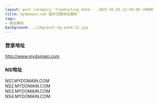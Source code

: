 ```yaml
---
layout: post category: freehosting date:   2022-01-03 12:50:00 +0800
title: mydomain.com 国外无限域名解析
tags:
- 域名解析
background: ../img/post-bg-poem-22.jpg
---
```




### 登录地址<br>
http://www.mydomain.com

### NS地址<br>
NS1.MYDOMAIN.COM<br>
NS2.MYDOMAIN.COM<br>
NS3.MYDOMAIN.COM<br>
NS4.MYDOMAIN.COM<br>